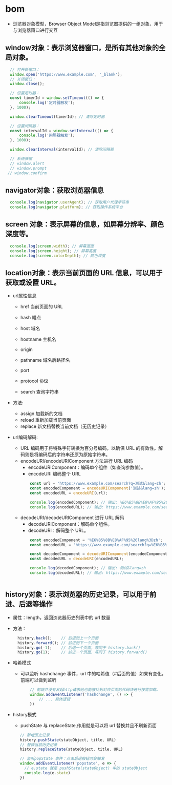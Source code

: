 # bom
- 浏览器对象模型，Browser Object Model是指浏览器提供的一组对象，用于与浏览器窗口进行交互

## window对象：表示浏览器窗口，是所有其他对象的全局对象。
  ```js
    // 打开新窗口：
    window.open('https://www.example.com', '_blank');
    // 关闭窗口：
    window.close();

    // 设置定时器：
    const timerId = window.setTimeout(() => {
        console.log('定时器触发');
    }, 1000);

    window.clearTimeout(timerId); // 清除定时器

    // 设置间隔器：
    const intervalId = window.setInterval(() => {
        console.log('间隔器触发');
    }, 1000);

    window.clearInterval(intervalId); // 清除间隔器

    // 系统弹窗
    // window.alert
    // window.prompt
   // window.confirm
  ```

## navigator对象：获取浏览器信息
```js
  console.log(navigator.userAgent); // 获取用户代理字符串
  console.log(navigator.platform); // 获取操作系统平台
```

## screen 对象：表示屏幕的信息，如屏幕分辨率、颜色深度等。
  ```js
    console.log(screen.width); // 屏幕宽度
    console.log(screen.height); // 屏幕高度
    console.log(screen.colorDepth); // 颜色深度
  ```

## location对象：表示当前页面的 URL 信息，可以用于获取或设置 URL。
* url属性信息
  - href 当前页面的 URL

  - hash 瞄点
  - host 域名
  - hostname 主机名
  - origin
  - pathname 域名后路径名
  - port
  - protocol 协议
  - search 查询字符串

* 方法:
  - assign 加载新的文档
  - reload 重新加载当前页面
  - replace 新文档替换当前文档（无历史记录）

* url编码解码:
  - URL 编码用于将特殊字符转换为百分号编码，以确保 URL 的有效性。解码则是将编码后的字符串还原为原始字符串。
  + encodeURI/encodeURIComponent 方法进行 URL 编码
    - encodeURIComponent：编码单个组件（如查询参数值）。
    - encodeURI 编码整个 URL
    ```js
        const url = 'https://www.example.com/search?q=测试&lang=zh';
        const encodedComponent = encodeURIComponent('测试&lang=zh');
        const encodedURL = encodeURI(url);

        console.log(encodedComponent); // 输出: %E6%B5%8B%E8%AF%95%26lang%3Dzh
        console.log(encodedURL); // 输出: https://www.example.com/search?q=%E6%B5%8B%E8%AF%95&lang=zh
    ```
  + decodeURI/decodeURIComponent 进行 URL 解码
    - decodeURIComponent：解码单个组件。
    - decodeURI：解码整个 URL。
    ```js
        const encodedComponent = '%E6%B5%8B%E8%AF%95%26lang%3Dzh';
        const encodedURL = 'https://www.example.com/search?q=%E6%B5%8B%E8%AF%95&lang=zh';

        const decodedComponent = decodeURIComponent(encodedComponent);
        const decodedURL = decodeURI(encodedURL);

        console.log(decodedComponent); // 输出: 测试&lang=zh
        console.log(decodedURL); // 输出: https://www.example.com/search?q=测试&lang=zh
   ```

## history对象：表示浏览器的历史记录，可以用于前进、后退等操作
* 属性：length，返回浏览器历史列表中的 url 数量
* 方法：
  ```js
    history.back();    // 后退到上一个页面
    history.forward(); // 前进到下一个页面
    history.go(-1);    // 后退一个页面，等同于 history.back()
    history.go(1);     // 前进一个页面，等同于 history.forward()
  ```
 
* 哈希模式
  - 可以监听 hashchange 事件，url 中的哈希值（#后面的值）如果有变化，前端可以做到监听
    ```js
        // 前端并没有发起http请求他也能够找到对应页面的代码块进行按需加载。
        window.addEventListener('hashchange', () => {
            // ... 具体逻辑
        })
    ```
* history模式
  - pushState 与 replaceState,作用就是可以将 url 替换并且不刷新页面
   ```js
      // 新增历史记录
      history.pushState(stateObject, title, URL)
      // 替换当前历史记录
      history.replaceState(stateObject, title, URL)

      // 监听popState 事件：点击后退按钮时会触发 
      window.addEventListener('popstate', e => {
        // e.state 就是 pushState(stateObject) 中的 stateObject
        console.log(e.state)
      })
   ```

